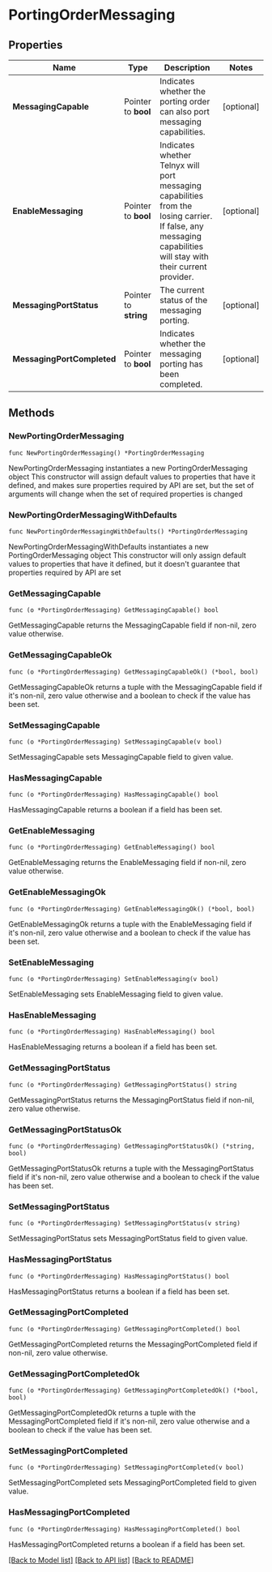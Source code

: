 # PortingOrderMessaging

## Properties

Name | Type | Description | Notes
------------ | ------------- | ------------- | -------------
**MessagingCapable** | Pointer to **bool** | Indicates whether the porting order can also port messaging capabilities. | [optional] 
**EnableMessaging** | Pointer to **bool** | Indicates whether Telnyx will port messaging capabilities from the losing carrier. If false, any messaging capabilities will stay with their current provider. | [optional] 
**MessagingPortStatus** | Pointer to **string** | The current status of the messaging porting. | [optional] 
**MessagingPortCompleted** | Pointer to **bool** | Indicates whether the messaging porting has been completed. | [optional] 

## Methods

### NewPortingOrderMessaging

`func NewPortingOrderMessaging() *PortingOrderMessaging`

NewPortingOrderMessaging instantiates a new PortingOrderMessaging object
This constructor will assign default values to properties that have it defined,
and makes sure properties required by API are set, but the set of arguments
will change when the set of required properties is changed

### NewPortingOrderMessagingWithDefaults

`func NewPortingOrderMessagingWithDefaults() *PortingOrderMessaging`

NewPortingOrderMessagingWithDefaults instantiates a new PortingOrderMessaging object
This constructor will only assign default values to properties that have it defined,
but it doesn't guarantee that properties required by API are set

### GetMessagingCapable

`func (o *PortingOrderMessaging) GetMessagingCapable() bool`

GetMessagingCapable returns the MessagingCapable field if non-nil, zero value otherwise.

### GetMessagingCapableOk

`func (o *PortingOrderMessaging) GetMessagingCapableOk() (*bool, bool)`

GetMessagingCapableOk returns a tuple with the MessagingCapable field if it's non-nil, zero value otherwise
and a boolean to check if the value has been set.

### SetMessagingCapable

`func (o *PortingOrderMessaging) SetMessagingCapable(v bool)`

SetMessagingCapable sets MessagingCapable field to given value.

### HasMessagingCapable

`func (o *PortingOrderMessaging) HasMessagingCapable() bool`

HasMessagingCapable returns a boolean if a field has been set.

### GetEnableMessaging

`func (o *PortingOrderMessaging) GetEnableMessaging() bool`

GetEnableMessaging returns the EnableMessaging field if non-nil, zero value otherwise.

### GetEnableMessagingOk

`func (o *PortingOrderMessaging) GetEnableMessagingOk() (*bool, bool)`

GetEnableMessagingOk returns a tuple with the EnableMessaging field if it's non-nil, zero value otherwise
and a boolean to check if the value has been set.

### SetEnableMessaging

`func (o *PortingOrderMessaging) SetEnableMessaging(v bool)`

SetEnableMessaging sets EnableMessaging field to given value.

### HasEnableMessaging

`func (o *PortingOrderMessaging) HasEnableMessaging() bool`

HasEnableMessaging returns a boolean if a field has been set.

### GetMessagingPortStatus

`func (o *PortingOrderMessaging) GetMessagingPortStatus() string`

GetMessagingPortStatus returns the MessagingPortStatus field if non-nil, zero value otherwise.

### GetMessagingPortStatusOk

`func (o *PortingOrderMessaging) GetMessagingPortStatusOk() (*string, bool)`

GetMessagingPortStatusOk returns a tuple with the MessagingPortStatus field if it's non-nil, zero value otherwise
and a boolean to check if the value has been set.

### SetMessagingPortStatus

`func (o *PortingOrderMessaging) SetMessagingPortStatus(v string)`

SetMessagingPortStatus sets MessagingPortStatus field to given value.

### HasMessagingPortStatus

`func (o *PortingOrderMessaging) HasMessagingPortStatus() bool`

HasMessagingPortStatus returns a boolean if a field has been set.

### GetMessagingPortCompleted

`func (o *PortingOrderMessaging) GetMessagingPortCompleted() bool`

GetMessagingPortCompleted returns the MessagingPortCompleted field if non-nil, zero value otherwise.

### GetMessagingPortCompletedOk

`func (o *PortingOrderMessaging) GetMessagingPortCompletedOk() (*bool, bool)`

GetMessagingPortCompletedOk returns a tuple with the MessagingPortCompleted field if it's non-nil, zero value otherwise
and a boolean to check if the value has been set.

### SetMessagingPortCompleted

`func (o *PortingOrderMessaging) SetMessagingPortCompleted(v bool)`

SetMessagingPortCompleted sets MessagingPortCompleted field to given value.

### HasMessagingPortCompleted

`func (o *PortingOrderMessaging) HasMessagingPortCompleted() bool`

HasMessagingPortCompleted returns a boolean if a field has been set.


[[Back to Model list]](../README.md#documentation-for-models) [[Back to API list]](../README.md#documentation-for-api-endpoints) [[Back to README]](../README.md)


